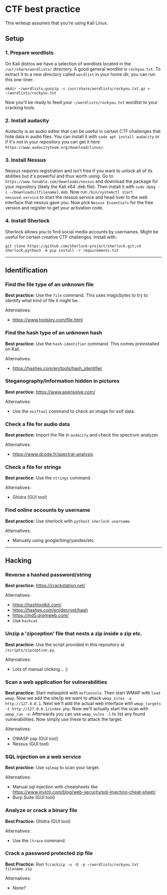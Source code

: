 # CTF best practice

This writeup assumes that you're using Kali Linux.

## Setup

### 1. Prepare wordlists

On Kali distros we have a selection of wordlists located in the `/usr/share/wordlists/` directory. A good general wordlist is `rockyou.txt`. To extract it to a new directory called `wordlist` in your home dir, you can run this one-liner:

`mkdir ~/wordlists;gunzip -c /usr/share/wordlists/rockyou.txt.gz > ~/wordlists/rockyou.txt`

Now you'll be ready to feed your `~/wordlists/rockyou.txt` wordlist to your cracking tools.

### 2. Install audacity

Audacity is an audio editor that can be useful in certain CTF challenges that hide data in audio files. You can install it with `sudo apt install audacity` or if it's not in your repository you can get it here `https://www.audacityteam.org/download/linux/`.

### 3. Install Nessus

Nessus requires registration and isn't free if you want to unlock all of its abilities but it's powerful and thus worth using. Go to `https://www.tenable.com/downloads/nessus` and download the package for your repository (likely the Kali x64 .deb file). Then install it with `sudo dpkg -i ~/Downloads/[filename].deb`. Now run `/bin/systemctl start nessusd.service` to start the nessus service and head over to the web interface that nessus gave you. Now pick `Nessus Essentials` for the free version and register to get your activation code.

### 4. Install Sherlock

Sherlock allows you to find social media accounts by usernames. Might be useful for certain creative CTF challenges. Install with:

`git clone https://github.com/sherlock-project/sherlock.git;cd sherlock;python3 -m pip install -r requirements.txt`

---

## Identification

### Find the file type of an unknown file

**Best practice:** Use the `file` command. This uses magicbytes to try to identify what kind of file it might be.

Alternatives:
* https://www.toolsley.com/file.html

### Find the hash type of an unknown hash

**Best practice:** Use the `hash-identifier` command. This comes preinstalled on Kali.

Alternatives:
* https://hashes.com/en/tools/hash_identifier

### Steganography/information hidden in pictures

**Best practice:** https://www.aperisolve.com/

Alternatives:
* Use the `exiftool` command to check an image for exif data.

### Check a file for audio data

**Best practice:** Import the file in `audacity` and check the spectrum analyzer.

Alternatives:
* https://www.dcode.fr/spectral-analysis

### Check a file for strings

**Best practice:** Use the `strings` command.

Alternatives:
* Ghidra (GUI tool)

### Find online accounts by username

**Best practice:** Use sherlock with `python3 sherlock username`.

Alternatives:
* Manually using google/bing/yandex/etc.

---

## Hacking

### Reverse a hashed password/string

**Best practice:** https://crackstation.net/

Alternatives:
* https://hashtoolkit.com/
* https://hashes.com/en/decrypt/hash
* https://md5.gromweb.com/
* Use `hashcat`

### Unzip a 'zipception' file that nests a zip inside a zip etc.

**Best practice:** Use the script provided in this repository at `/scripts/zipception.py`.

Alternatives:
* Lots of manual clicking... :)

### Scan a web application for vulnerabilities

**Best practice:** Start metasploit with `msfconsole`. Then start WMAP with `load wmap`. Now we add the site/ip we want to attack `wmap_sites -a http://127.0.0.1`. Next we'll add the actual web interface with `wmap_targets -t http://127.0.0.1/index.php`. Now we'll actually start the scan with `wmap_run -e`. Afterwards you can use `wmap_vulns -l` to list any found vulnerabilities. Now simply use these to attack the target.

Alternatives:
* OWASP zap (GUI tool)
* Nessus (GUI tool)

### SQL injection on a web service

**Best practice:** Use `sqlmap` to scan your target.

Alternatives:
* Manual sql injection with cheatsheets like https://www.invicti.com/blog/web-security/sql-injection-cheat-sheet/
* Burp Suite (GUI tool)

### Analyze or crack a binary file

**Best Practice:** Ghidra (GUI tool)

Alternatives:
* Use the `ltrace` command.

### Crack a password protected zip file

**Best Practice:** Run `fcrackzip -u -D -p ~/wordlists/rockyou.txt filename.zip`

Alternatives:
* None?